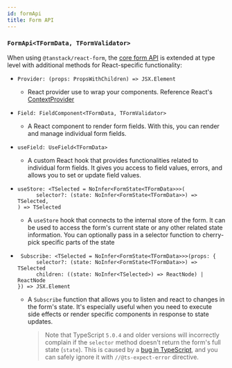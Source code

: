 ```yaml
---
id: formApi
title: Form API
---
```


### `FormApi<TFormData, TFormValidator>`

When using `@tanstack/react-form`, the [core form API](../../reference/formApi) is extended at type level with additional methods for React-specific functionality:

- ```tsx
  Provider: (props: PropsWithChildren) => JSX.Element
  ```
  - React provider use to wrap your components. Reference React's [ContextProvider]("https://react.dev/reference/react/createContext#provider")
- ```tsx
  Field: FieldComponent<TFormData, TFormValidator>
  ```
  - A React component to render form fields. With this, you can render and manage individual form fields.
- ```tsx
  useField: UseField<TFormData>
  ```
  - A custom React hook that provides functionalities related to individual form fields. It gives you access to field values, errors, and allows you to set or update field values.
- ```tsx
  useStore: <TSelected = NoInfer<FormState<TFormData>>>(
        selector?: (state: NoInfer<FormState<TFormData>>) => TSelected,
  ) => TSelected
  ```
  - A `useStore` hook that connects to the internal store of the form. It can be used to access the form's current state or any other related state information. You can optionally pass in a selector function to cherry-pick specific parts of the state
- ```tsx
   Subscribe: <TSelected = NoInfer<FormState<TFormData>>>(props: {
        selector?: (state: NoInfer<FormState<TFormData>>) => TSelected
        children: ((state: NoInfer<TSelected>) => ReactNode) | ReactNode
  }) => JSX.Element
  ```
  - A `Subscribe` function that allows you to listen and react to changes in the form's state. It's especially useful when you need to execute side effects or render specific components in response to state updates.
      > Note that TypeScript `5.0.4` and older versions will incorrectly complain if the `selector` method doesn't return the form's full state (`state`). This is caused by a [bug in TypeScript](https://github.com/TanStack/form/pull/606#discussion_r1506715714), and you can safely ignore it with `//@ts-expect-error` directive.
